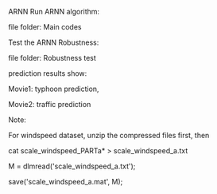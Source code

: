ARNN
Run ARNN algorithm:

file folder: Main codes

Test the ARNN Robustness:

file folder: Robustness test

prediction results show:

Movie1: typhoon prediction,

Movie2: traffic prediction

Note:

For windspeed dataset, unzip the compressed files first, then

cat scale_windspeed_PARTa* > scale_windspeed_a.txt

M = dlmread('scale_windspeed_a.txt');

save('scale_windspeed_a.mat', M);
